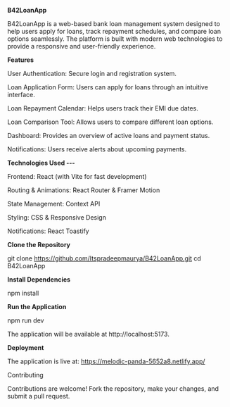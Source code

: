 **B42LoanApp**

B42LoanApp is a web-based bank loan management system designed to help users apply for loans, track repayment schedules, and compare loan options seamlessly. The platform is built with modern web technologies to provide a responsive and user-friendly experience.

**Features**

User Authentication: Secure login and registration system.

Loan Application Form: Users can apply for loans through an intuitive interface.

Loan Repayment Calendar: Helps users track their EMI due dates.

Loan Comparison Tool: Allows users to compare different loan options.

Dashboard: Provides an overview of active loans and payment status.

Notifications: Users receive alerts about upcoming payments.

**Technologies Used ---**

Frontend: React (with Vite for fast development)

Routing & Animations: React Router & Framer Motion

State Management: Context API

Styling: CSS & Responsive Design

Notifications: React Toastify



**Clone the Repository**

git clone https://github.com/Itspradeepmaurya/B42LoanApp.git
cd B42LoanApp

**Install Dependencies**

npm install

**Run the Application**

npm run dev

The application will be available at http://localhost:5173.

**Deployment**

The application is live at: https://melodic-panda-5652a8.netlify.app/

Contributing

Contributions are welcome! Fork the repository, make your changes, and submit a pull request.



